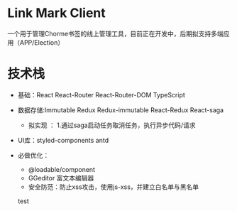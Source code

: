 
# Link Mark Client 
一个用于管理Chorme书签的线上管理工具，目前正在开发中，后期拟支持多端应用（APP/Election）

# 技术栈

 - 基础：React React-Router React-Router-DOM TypeScript
 - 数据存储:Immutable Redux Redux-immutable React-Redux React-saga 
    - 拟实现 ： 1.通过saga启动任务取消任务，执行异步代码/请求 
- UI库：styled-components antd
- 必做优化：
  - @loadable/component
  - GGeditor 富文本编辑器
  - 安全防范：防止xss攻击，使用js-xss，并建立白名单与黑名单

  test